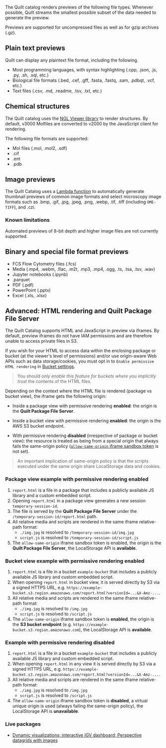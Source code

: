 <!-- markdownlint-disable-next-line first-line-h1 -->
The Quilt catalog renders previews of the following file types.
Whenever possible, Quilt streams the smallest possible subset of the data
needed to generate the preview.

Previews are supported for uncompressed files as well as for gzip archives (.gz).

## Plain text previews

Quilt can display any plaintext file format, including the following.

* Most programming languages, with syntax highlighting
  (.cpp, .json, .js, .py, .sh,  .sql, etc.)
* Biological file formats
  (.bed, .cef, .gff, .fasta, .fastq, .sam, .pdbqt, .vcf, etc.)
* Text files (.csv, .md, .readme, .tsv, .txt, etc.)

## Chemical structures

The Quilt catalog uses the [NGL Viewer library](https://github.com/nglviewer/ngl)
to render structures.
By default, v3000 Molfiles are converted to v2000 by the JavaScript client
for rendering.

The following file formats are supported:

* Mol files (.mol, .mol2, .sdf)
* .cif
* .ent
* .pdb

## Image previews

The Quilt Catalog uses a [Lambda
function](https://github.com/quiltdata/quilt/tree/master/lambdas/thumbnail)
to automatically generate thumbnail previews of common image formats
and select microscopy image formats such as .bmp, .gif, .jpg, .jpeg,
.png, .webp, .tif, .tiff (including `OME-TIFF`), and .czi.

### Known limitations

Automated previews of 8-bit depth and higher image files are not
currently supported.

## Binary and special file format previews

* FCS Flow Cytometry files (.fcs)
* Media (.mp4, .webm, .flac, .m2t, .mp3, .mp4, .ogg, .ts, .tsa, .tsv, .wav)
* Jupyter notebooks (.ipynb)
* .parquet
* PDF (.pdf)
* PowerPoint (.pptx)
* Excel (.xls, .xlsx)

## Advanced: HTML rendering and Quilt Package File Server

The Quilt Catalog supports HTML and JavaScript in preview via iframes. By default,
preview iframes do not have IAM permissions and are therefore unable to access
private files in S3.

If you wish for your HTML to access data within the enclosing package or bucket
(at the viewer's level of permissions) and/or use origin-aware Web APIs
such as data storage/cookies, you must opt in to
`Enable permissive HTML rendering` in [Bucket settings](Admin.md#buckets).

> You should _only enable this feature for buckets where you implicitly
> trust_ the contents of the HTML files.

Depending on the context where the HTML file is rendered (package vs bucket view),
the iframe gets the following origin:

- Inside a package view with permissive rendering **enabled**:
  the origin is the **Quilt Package File Server**.

- Inside a bucket view with permissive rendering **enabled**:
  the origin is the AWS S3 bucket endpoint.

- With permissive rendering **disabled** (irrespective of package or bucket view):
  the resource is treated as being from a special origin that always fails the
  same-origin policy
  ([`allow-same-origin` iframe sandbox token](https://developer.mozilla.org/en-US/docs/Web/HTML/Element/iframe#sandbox)
  is not set).

> An important implication of same-origin policy is that the scripts
> executed under the same origin share LocalStorage data and cookies.

### Package view example with permissive rendering enabled

1. `report.html` is a file in a package that includes a publicly available JS
   library and a custom embedded script.
2. Opening `report.html` in a package view generates a new session `temporary-session-id`.
3. The file is served by the **Quilt Package File Server** under the
   `/temporary-session-id/report.html` path.
4. All relative media and scripts are rendered in the same iframe relative-path
   format:
    * `./img.jpg` is resolved to `/temporary-session-id/img.jpg`
    * `script.js` is resolved to `/temporary-session-id/script.js`
5. The `allow-same-origin` iframe sandbox token is enabled,
   the origin is the **Quilt Package File Server**,
   the LocalStorage API is **available**.

### Bucket view example with permissive rendering enabled

1. `report.html` is a file in a bucket `example-bucket` that includes a publicly
   available JS library and custom embedded script.
2. When opening `report.html` in bucket view, it is served directly by S3
   via a signed HTTPS URL, e.g.
   `https://example-bucket.s3.region.amazonaws.com/report.html?versionId=...&X-Amz-...`.
3. All relative media and scripts are rendered in the same iframe relative-path
   format:
    * `./img.jpg` is resolved to `/img.jpg`
    * `script.js` is resolved to `/script.js`
4. The `allow-same-origin` iframe sandbox token is **enabled**,
   the origin is the **S3 bucket endpoint**
   (e.g. `https://example-bucket.s3.region.amazonaws.com`),
   the LocalStorage API is **available**.

### Example with permissive rendering disabled

1. `report.html` is a file in a bucket `example-bucket` that includes a publicly
   available JS library and custom embedded script.
2. When opening `report.html` in any view it is served directly by S3 via a
   signed HTTPS URL, e.g.
   `https://example-bucket.s3.region.amazonaws.com/report.html?versionId=...&X-Amz-...`.
3. All relative media and scripts are rendered in the same iframe relative-path
   format:
    * `./img.jpg` is resolved to `/img.jpg`
    * `script.js` is resolved to `/script.js`
4. The `allow-same-origin` iframe sandbox token is **disabled**,
   a virtual unique origin is used (always failing the same-origin policy),
   the LocalStorage API is **unavailable**.

### Live packages

* [Dynamic visualizations; interactive IGV dashboard; Perspective datagrids with
images](https://open.quiltdata.com/b/quilt-example/packages/examples/package-file-server)
